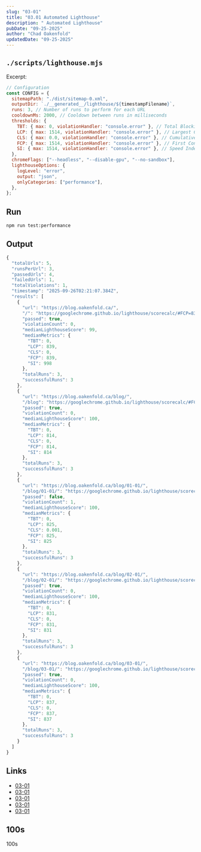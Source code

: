 ```yaml
---
slug: "03-01"
title: "03.01 Automated Lighthouse"
description: " Automated Lighthouse"
pubDate: "09-25-2025"
author: "Chad Oakenfold"
updatedDate: "09-25-2025"
---
```


## `./scripts/lighthouse.mjs`

Excerpt:

```javascript
// Configuration
const CONFIG = {
  sitemapPath: "./dist/sitemap-0.xml",
  outputDir: `./__generated__/lighthouse/${timestampFilename}`,
  runs: 3, // Number of runs to perform for each URL
  cooldownMs: 2000, // Cooldown between runs in milliseconds
  thresholds: {
    TBT: { max: 0, violationHandler: "console.error" }, // Total Blocking Time
    LCP: { max: 1514, violationHandler: "console.error" }, // Largest Contentful Paint
    CLS: { max: 0.0, violationHandler: "console.error" }, // Cumulative Layout Shift
    FCP: { max: 1514, violationHandler: "console.error" }, // First Contentful Paint
    SI: { max: 1514, violationHandler: "console.error" }, // Speed Index
  },
  chromeFlags: ["--headless", "--disable-gpu", "--no-sandbox"],
  lighthouseOptions: {
    logLevel: "error",
    output: "json",
    onlyCategories: ["performance"],
  },
};
```

## Run

```
npm run test:performance
```

## Output

```javascript
{
  "totalUrls": 5,
  "runsPerUrl": 3,
  "passedUrls": 4,
  "failedUrls": 1,
  "totalViolations": 1,
  "timestamp": "2025-09-26T02:21:07.384Z",
  "results": [
    {
      "url": "https://blog.oakenfold.ca/",
      "/": "https://googlechrome.github.io/lighthouse/scorecalc/#FCP=839&SI=998&LCP=839&TBT=0&CLS=0&device=mobile&version=10",
      "passed": true,
      "violationCount": 0,
      "medianLighthouseScore": 99,
      "medianMetrics": {
        "TBT": 0,
        "LCP": 839,
        "CLS": 0,
        "FCP": 839,
        "SI": 998
      },
      "totalRuns": 3,
      "successfulRuns": 3
    },
    {
      "url": "https://blog.oakenfold.ca/blog/",
      "/blog": "https://googlechrome.github.io/lighthouse/scorecalc/#FCP=814&SI=814&LCP=814&TBT=0&CLS=0&device=mobile&version=10",
      "passed": true,
      "violationCount": 0,
      "medianLighthouseScore": 100,
      "medianMetrics": {
        "TBT": 0,
        "LCP": 814,
        "CLS": 0,
        "FCP": 814,
        "SI": 814
      },
      "totalRuns": 3,
      "successfulRuns": 3
    },
    {
      "url": "https://blog.oakenfold.ca/blog/01-01/",
      "/blog/01-01/": "https://googlechrome.github.io/lighthouse/scorecalc/#FCP=825&SI=825&LCP=825&TBT=0&CLS=0.001&device=mobile&version=10",
      "passed": false,
      "violationCount": 1,
      "medianLighthouseScore": 100,
      "medianMetrics": {
        "TBT": 0,
        "LCP": 825,
        "CLS": 0.001,
        "FCP": 825,
        "SI": 825
      },
      "totalRuns": 3,
      "successfulRuns": 3
    },
    {
      "url": "https://blog.oakenfold.ca/blog/02-01/",
      "/blog/02-01/": "https://googlechrome.github.io/lighthouse/scorecalc/#FCP=831&SI=831&LCP=831&TBT=0&CLS=0&device=mobile&version=10",
      "passed": true,
      "violationCount": 0,
      "medianLighthouseScore": 100,
      "medianMetrics": {
        "TBT": 0,
        "LCP": 831,
        "CLS": 0,
        "FCP": 831,
        "SI": 831
      },
      "totalRuns": 3,
      "successfulRuns": 3
    },
    {
      "url": "https://blog.oakenfold.ca/blog/03-01/",
      "/blog/03-01/": "https://googlechrome.github.io/lighthouse/scorecalc/#FCP=837&SI=837&LCP=837&TBT=0&CLS=0&device=mobile&version=10",
      "passed": true,
      "violationCount": 0,
      "medianLighthouseScore": 100,
      "medianMetrics": {
        "TBT": 0,
        "LCP": 837,
        "CLS": 0,
        "FCP": 837,
        "SI": 837
      },
      "totalRuns": 3,
      "successfulRuns": 3
    }
  ]
}
```

## Links

- [03-01](https://googlechrome.github.io/lighthouse/scorecalc/#FCP=841&SI=841&LCP=841&TBT=0&CLS=0&device=mobile&version=10)
- [03-01](https://googlechrome.github.io/lighthouse/scorecalc/#FCP=829&SI=829&LCP=829&TBT=0&CLS=0&device=mobile&version=10)
- [03-01](https://googlechrome.github.io/lighthouse/scorecalc/#FCP=835&SI=835&LCP=835&TBT=0&CLS=0.001&device=mobile&version=10)
- [03-01](https://googlechrome.github.io/lighthouse/scorecalc/#FCP=836&SI=836&LCP=836&TBT=0&CLS=0&device=mobile&version=10)
- [03-01](https://googlechrome.github.io/lighthouse/scorecalc/#FCP=837&SI=837&LCP=837&TBT=0&CLS=0&device=mobile&version=10)

## 100s

100s

